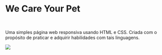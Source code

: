 <h1 text-align: center>We Care Your Pet</h1>
<br>
<p>Uma simples página web responsiva usando HTML e CSS. Criada com o propósito de praticar e adquirir habilidades com tais linguagens.</p>

<img src="https://github.com/luigiolivi/we-care-your-pet/blob/master/images/PrtSc.jpg?raw=true">

